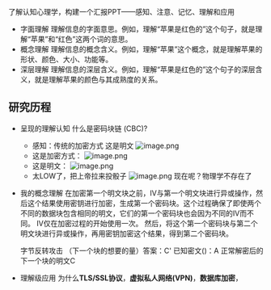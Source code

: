 了解认知心理学，构建一个汇报PPT——感知、注意、记忆、理解和应用
- 字面理解
	理解信息的字面意思。例如，理解“苹果是红色的”这个句子，就是理解“苹果”和“红色”这两个词的意思。
- 概念理解
	理解信息的概念含义。例如，理解“苹果”这个概念，就是理解苹果的形状、颜色、大小、功能等。
- 深层理解
	理解信息的深层含义。例如，理解“苹果是红色的”这个句子的深层含义，就是理解苹果的颜色与其成熟度的关系。
## 研究历程
- 呈现的理解认知
	什么是密码块链 (CBC)?
	- 感知：传统的加密方式
	  这是明文
	  ![image.png](https://cdn.jsdelivr.net/gh/fakeppa/blog-img/20241216201124.png)
	- 这是加密方式：
	  ![image.png](https://cdn.jsdelivr.net/gh/fakeppa/blog-img/20241216202920.png)
	- 这是明文：
	  ![image.png](https://cdn.jsdelivr.net/gh/fakeppa/blog-img/20241216203132.png)
	- 太LOW了，把上帝拉来投骰子
	  ![image.png](https://cdn.jsdelivr.net/gh/fakeppa/blog-img/20241216203607.png)
	  现在呢？物理学不存在了
	  
	  



- 我的概念理解
  在加密第一个明文块之前，IV与第一个明文块进行异或操作，然后这个结果使用密钥进行加密，生成第一个密码块。这个过程确保了即使两个不同的数据块包含相同的明文，它们的第一个密码块也会因为不同的IV而不同。
  IV仅在加密过程的开始使用一次。
  然后，将这个第一个密码块与第二个明文块进行异或操作，再用密钥加密这个结果，得到第二个密码块。
  
  字节反转攻击
  （下一个块的想要的量）答案：C' 已知密文()：A    正常解密后的下一个块的明文C
  

  
- 理解级应用
  为什么**TLS/SSL协议**，**虚拟私人网络(VPN)**，**数据库加密**，